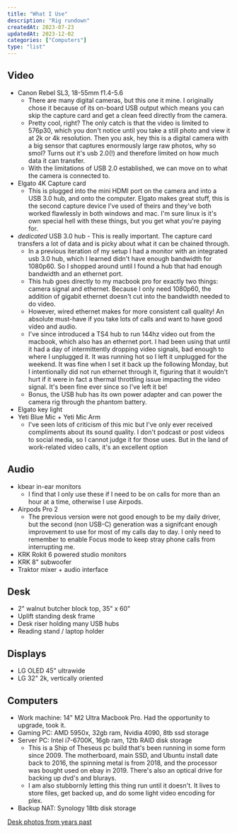 ```yaml
---
title: "What I Use"
description: "Rig rundown"
createdAt: 2023-07-23
updatedAt: 2023-12-02
categories: ["Computers"]
type: "list"
---
```


## Video

- Canon Rebel SL3, 18-55mm f1.4-5.6
  - There are many digital cameras, but this one it mine. I originally chose it because of its on-board USB output which means you can skip the capture card and get a clean feed directly from the camera.
  - Pretty cool, right? The only catch is that the video is limited to 576p30, which you don't notice until you take a still photo and view it at 2k or 4k resolution. Then you ask, hey this is a digital camera with a big sensor that captures enormously large raw photos, why so smol? Turns out it's usb 2.0(!) and therefore limited on how much data it can transfer.
  - With the limitations of USB 2.0 established, we can move on to what the camera is connected to.
- Elgato 4K Capture card
  - This is plugged into the mini HDMI port on the camera and into a USB 3.0 hub, and onto the computer. Elgato makes great stuff, this is the second capture device I've used of theirs and they've both worked flawlessly in both windows and mac. I'm sure linux is it's own special hell with these things, but you get what you're paying for.
- _dedicated_ USB 3.0 hub - This is really important. The capture card transfers a lot of data and is picky about what it can be chained through.
  - In a previous iteration of my setup I had a monitor with an integrated usb 3.0 hub, which I learned didn't have enough bandwidth for 1080p60. So I shopped around until I found a hub that had enough bandwidth and an ethernet port.
  - This hub goes directly to my macbook pro for exactly two things: camera signal and ethernet. Because I only need 1080p60, the addition of gigabit ethernet doesn't cut into the bandwidth needed to do video.
  - However, wired ethernet makes for more consistent call quality! An absolute must-have if you take lots of calls and want to have good video and audio.
  - I've since introduced a TS4 hub to run 144hz video out from the macbook, which also has an ethernet port. I had been using that until it had a day of intermittently dropping video signals, bad enough to where I unplugged it. It was running hot so I left it unplugged for the weekend. It was fine when I set it back up the following Monday, but I intentionally did not run ethernet through it, figuring that it wouldn't hurt if it were in fact a thermal throttling issue impacting the video signal. It's been fine ever since so I've left it be!
  - Bonus, the USB hub has its own power adapter and can power the camera rig through the phantom battery.
- Elgato key light
- Yeti Blue Mic + Yeti Mic Arm
  - I've seen lots of criticism of this mic but I've only ever received compliments about its sound quality. I don't podcast or post videos to social media, so I cannot judge it for those uses. But in the land of work-related video calls, it's an excellent option

## Audio

- kbear in-ear monitors
  - I find that I only use these if I need to be on calls for more than an hour at a time, otherwise I use Airpods.
- Airpods Pro 2
  - The previous version were not good enough to be my daily driver, but the second (non USB-C) generation was a signifcant enough improvement to use for most of my calls day to day. I only need to remember to enable Focus mode to keep stray phone calls from interrupting me.
- KRK Rokit 6 powered studio monitors
- KRK 8" subwoofer
- Traktor mixer + audio interface

## Desk

- 2" walnut butcher block top, 35" x 60"
- Uplift standing desk frame
- Desk riser holding many USB hubs
- Reading stand / laptop holder

## Displays

- LG OLED 45" ultrawide
- LG 32" 2k, vertically oriented

## Computers

- Work machine: 14" M2 Ultra Macbook Pro. Had the opportunity to upgrade, took it.
- Gaming PC: AMD 5950x, 32gb ram, Nvidia 4090, 8tb ssd storage
- Server PC: Intel i7-6700K, 16gb ram, 12tb RAID disk storage
  - This is a Ship of Theseus pc build that's been running in some form since 2009. The motherboard, main SSD, and Ubuntu install date back to 2016, the spinning metal is from 2018, and the processor was bought used on ebay in 2019. There's also an optical drive for backing up dvd's and blurays.
  - I am also stubbornly letting this thing run until it doesn't. It lives to store files, get backed up, and do some light video encoding for plex.
- Backup NAT: Synology 18tb disk storage

[Desk photos from years past](https://hellsite.sambreed.dev/sambreed/status/1300590149382807552/)
